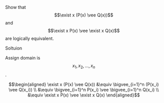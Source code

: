 Show that $$\exist x (P(x) \vee Q(x))$$ and $$\exist x P(x) \vee \exist x Q(x)$$ are logically equivalent.

Soltuion

Assign domain is $$x_1, x_2,..., x_n$$.

$$\begin{aligned}
\exist x (P(x) \vee Q(x)) &\equiv \bigvee_{i=1}^n (P(x_i) \vee Q(x_i)) \\
&\equiv \bigvee_{i=1}^n P(x_i) \vee \bigvee_{i=1}^n Q(x_i) \\
&\equiv \exist x P(x) \vee \exist x Q(x)
\end{aligned}$$